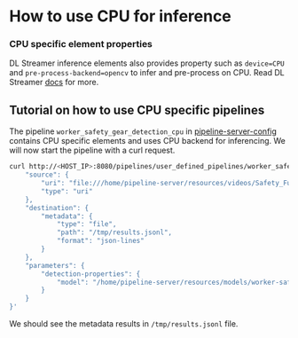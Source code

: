 # How to use CPU for inference

### CPU specific element properties
DL Streamer inference elements also provides property such as `device=CPU` and `pre-process-backend=opencv` to infer and pre-process on CPU. Read DL Streamer [docs](https://dlstreamer.github.io/dev_guide/model_preparation.html#model-pre-and-post-processing) for more.

## Tutorial on how to use CPU specific pipelines

The pipeline `worker_safety_gear_detection_cpu` in [pipeline-server-config](../../configs/pipeline-server-config.json) contains CPU specific elements and uses CPU backend for inferencing. We will now start the pipeline with a curl request.

```sh
curl http://<HOST_IP>:8080/pipelines/user_defined_pipelines/worker_safety_gear_detection_cpu -X POST -H 'Content-Type: application/json' -d '{
    "source": {
        "uri": "file:///home/pipeline-server/resources/videos/Safety_Full_Hat_and_Vest.avi",
        "type": "uri"
    },
    "destination": {
        "metadata": {
            "type": "file",
            "path": "/tmp/results.jsonl",
            "format": "json-lines"
        }
    },
    "parameters": {
        "detection-properties": {
            "model": "/home/pipeline-server/resources/models/worker-safety-gear-detection/deployment/Detection/model/model.xml"
        }
    }
}'
```

We should see the metadata results in `/tmp/results.jsonl` file.